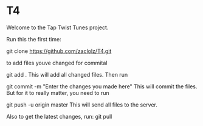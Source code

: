 T4
==

Welcome to the Tap Twist Tunes project.

Run this the first time:

git clone https://github.com/zaclolz/T4.git

to add files youve changed for commital

git add .
This will add all changed files. Then run

git commit -m "Enter the changes you made here"
This will commit the files. But for it to really matter, you need to run

git push -u origin master
This will send all files to the server.

Also to get the latest changes, run: 
git pull
